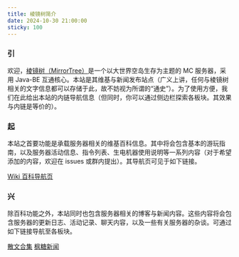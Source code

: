 ```yaml
---
title: 棱镜树简介
date: 2024-10-30 21:00:00
sticky: 100
---
```


### 引

欢迎，[棱镜树（MirrorTree）](/leaflet/index.html)是一个以大世界空岛生存为主题的 MC 服务器，采用 Java-BE 互通核心。本站是其维基与新闻发布站点（广义上讲，任何与棱镜树相关的文字信息都可以存储于此，故不妨视为所谓的“通史”）。为了使用方便，我们在此给出本站的内链导航信息（但同时，你可以通过侧边栏探索各板块。其效果与内链是等价的）。

### 起

本站之首要功能是承载服务器相关的维基百科信息。其中将会包含基本的游玩指南，以及服务器活动信息、指令列表、生电机器使用说明等一系列内容（对于希望添加的内容，欢迎在 issues 或群内提出）。其导航页可见于如下链接。

[Wiki 百科导航页](/docs/index.html)

### 兴

除百科功能之外，本站同时也包含服务器相关的博客与新闻内容。这些内容将会包含服务器的更新日志、活动记录、聊天内容，以及一些有关服务器的杂谈。可通过如下链接导航至各板块。

[散文合集](/archives/index.html)
[枫糖新闻](/news/index.html)
